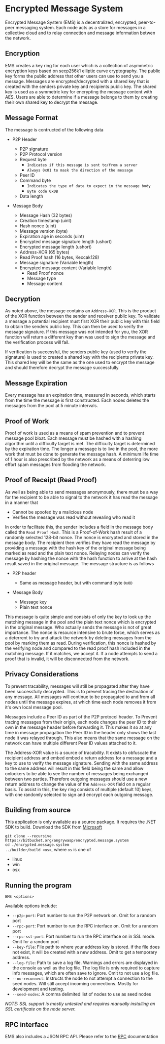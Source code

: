 # Encrypted Message System

Encrypted Message System (EMS) is a decentralized, encrypted, peer-to-peer messaging system. Each node acts as a store for messages in a collective cloud and to relay connection and message information betwen the network. 

## Encryption

EMS creates a key ring for each user which is a collection of asymmetric encryption keys based on secp256k1 elliptic curve cryptography. The public key forms the public address that other users can use to send you a message. Messages are encrypted/decrypted with a shared key that is created with the senders private key and recipients public key. The shared key is used as a symmetric key for encrypting the message content with AES. Users are able to determine if a message belongs to them by creating their own shared key to decrypt the message.

## Message Format

The message is contructed of the following data

- P2P Header  
    - P2P signature  
    - P2P Protocol version
    - Request byte
        - `Indicates if this message is sent to/from a server`
        - `Always 0x01 to mask the direction of the message`
    - Peer ID
    - Command byte 
        - `Indicates the type of data to expect in the message body`
        - `Byte code 0x0B`
    - Data length

- Message Body
    - Message Hash (32 bytes)
    - Creation timestamp (uint)
    - Hash nonce (uint)
    - Message version (byte)
    - Expiration age in seconds (uint)
    - Encrypted message signature length (ushort)
    - Encrypted message length (ushort)
    - Address-XOR (65 bytes)
    - Read Proof hash (16 bytes, Keccak128)
    - Message signature (Variable length)
    - Encrypted message content (Variable length)
        - Read Proof nonce
        - Message type
        - Message content

## Decryption

As noted above, the message contains an `Address-XOR`. This is the product of the XOR function between the sender and receiver public key. To validate a message a potential recipient must first XOR their public key with this field to obtain the senders public key. This can then be used to verify the message signature. If this message was not intended for you, the XOR function will return a different key than was used to sign the message and the verification process will fail.

If verification is successful, the senders public key (used to verify the signature) is used to created a shared key with the recipients private key. This shared key will be the same as the one used to encrypt the message and should therefore decrypt the message successfully. 

## Message Expiration

Every message has an expiration time, measured in seconds, which starts from the time the message is first constructed. Each nodes deletes the messages from the pool at 5 minute intervals.

## Proof of Work

Proof of work is used as a means of spam prevention and to prevent message pool bloat. Each message must be hashed with a hashing algorithm until a difficulty target is met. The difficulty target is determined by the expiration time. The longer a message is to live in the pool, the more work that must be done to generate the message hash. A minimum life time of 1 hour is also prescribed by the network as a means of deterring low effort spam messages from flooding the network.

## Proof of Receipt (Read Proof)

As well as being able to send messages anonymously, there must be a way for the recipient to be able to signal to the network it has read the message in a manner that  
- Cannot be spoofed by a malicious node  
- Verifies the message was read without revealing who read it  

In order to facilitate this, the sender includes a field in the message body called the `Read Proof Hash`. This is a Proof-of-Work hash result of a randomly selected 128-bit nonce. The nonce is encrypted and stored in the message body. The recipient then verifies they have read the message by providing a message with the hash key of the original message being marked as read and the plain text nonce. Relaying nodes can verify the message by hashing the nonce with the hash function to arrive at the hash result saved in the original message. The message structure is as follows 

- P2P header
    - Same as message header, but with command byte `0x0D`

- Message Body
    - Message key
    - Plain text nonce

This message is quite simple and consists of only the key to look up the matching message in the pool and the plain text nonce which is encrypted in the original message. Who actually sends the message is not of great importance. The nonce is resource intensive to brute force, which serves as a deterrent to try and attack the network by deleting messages from the pool by marking them as read. During verification, this nonce is hashed by the verifying node and compared to the read proof hash included in the matching message. If it matches, we accept it. If a node attempts to send a proof that is invalid, it will be disconnected from the network.


## Privacy Considerations

To prevent tracability, messages will still be propagated after they have been successfully decrypted. This is to prevent tracing the destination of any message. All messages will continue to be propagated to and from all nodes until the message expires, at which time each node removes it from it's own local message pool.

Messages include a Peer ID as part of the P2P protocol header. To Prevent tracing messages from their origin, each node changes the peer ID to their own in the message header before forwarding it. This makes it so at any time in message propagation the Peer ID in the header only shows the last node it was relayed through. This also means that the same message on the network can have multiple different Peer ID values attached to it.

The Address-XOR value is a source of tracability. It exists to obfuscate the recipient address and embed embed a return address for a message and a key to use to verify the message signature. Sending with the same address to the same address will result in this field being the same and allow onlookers to be able to see the number of messages being exchanged between two parties. Therefore outgoing messages should use a new return address to change the value of the `Address-XOR` field on a regular basis. To assist in this, the key ring consists of multiple (default 10) keys, with one randomly selected to sign and encrypt each outgoing message.

## Building from source

This application is only available as a source package. It requires the .NET SDK to build. Download the SDK from [Microsoft](https://dotnet.microsoft.com/download)

`git clone --recursive https://bitbucket.org/angrywasp/encrypted.message.system`  
`cd ./encrypted.message.system`  
`../builder/build <os>`, where `os` is one of
- linux
- win
- osx

## Running the program

`EMS <options>`  

Available options include:  
- `--p2p-port`: Port number to run the P2P network on. Omit for a random port
- `--rpc-port`: Port number to run the RPC interface on. Omit for a random port
- `--rpc-ssl-port`: Port number to run the RPC interface on in SSL mode. Omit for a random port  
- `--key-file`: File path to where your address key is stored. if the file does not exist, it will be created with a new address. Omit to get a temporary address.  
- `--log-file`: Path to save a log file. Warnings and errors are displayed in the console as well as the log file. The log file is only required to capture info messages, which are often save to ignore. Omit to not use a log file.
- `--no-reconnect`: Instructs the node to not attempt a connection to the seed nodes. Will still accept incoming connections. Mostly for development and testing. 
- `--seed-nodes`: A comma delimited list of nodes to use as seed nodes 

*NOTE: SSL support is mostly untested and requires manually installing an SSL certificate on the node server.*

## RPC interface

EMS also includes a JSON RPC API. Please refer to the [RPC](./RPC.md) documentation